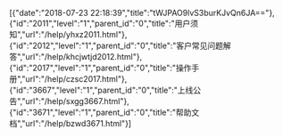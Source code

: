 [{"date":"2018-07-23 22:18:39","title":"tWJPAO9lvS3burKJvQn6JA=="},{"id":"2011","level":"1","parent_id":"0","title":"用户须知","url":"/help/yhxz2011.html"},{"id":"2012","level":"1","parent_id":"0","title":"客户常见问题解答","url":"/help/khcjwtjd2012.html"},{"id":"2017","level":"1","parent_id":"0","title":"操作手册","url":"/help/czsc2017.html"},{"id":"3667","level":"1","parent_id":"0","title":"上线公告","url":"/help/sxgg3667.html"},{"id":"3671","level":"1","parent_id":"0","title":"帮助文档","url":"/help/bzwd3671.html"}]